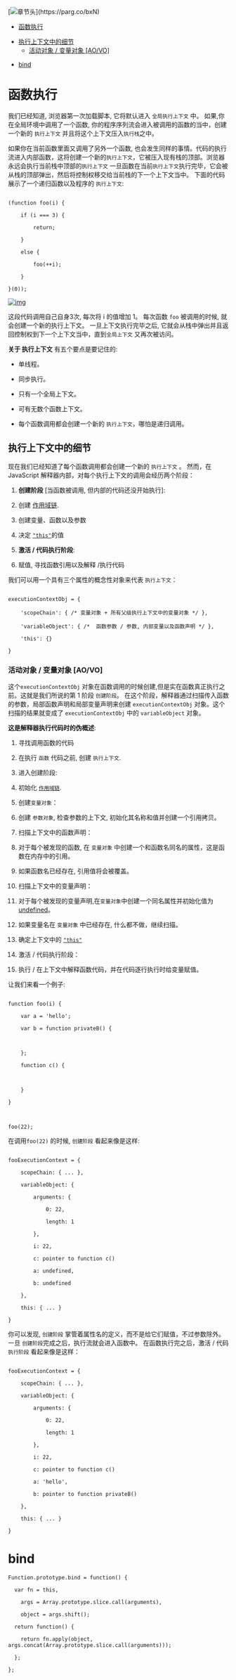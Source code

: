 [![章节头]("https://parg.co/UG3")](﻿https://parg.co/bxN) 
 - [函数执行](#%E5%87%BD%E6%95%B0%E6%89%A7%E8%A1%8C)
  * [执行上下文中的细节](#%E6%89%A7%E8%A1%8C%E4%B8%8A%E4%B8%8B%E6%96%87%E4%B8%AD%E7%9A%84%E7%BB%86%E8%8A%82)
    + [活动对象 / 变量对象 [AO/VO]](#%E6%B4%BB%E5%8A%A8%E5%AF%B9%E8%B1%A1--%E5%8F%98%E9%87%8F%E5%AF%B9%E8%B1%A1-aovo)
- [bind](#bind) 


# 函数执行
我们已经知道, 浏览器第一次加载脚本, 它将默认进入 `全局执行上下文` 中。 如果,你在全局环境中调用了一个函数, 你的程序序列流会进入被调用的函数的当中，创建一个新的 `执行上下文` 并且将这个上下文压入`执行栈`之中。



如果你在当前函数里面又调用了另外一个函数, 也会发生同样的事情。代码的执行流进入内部函数，这将创建一个新的`执行上下文`，它被压入现有栈的顶部。浏览器永远会执行当前栈中顶部的`执行上下文` 一旦函数在当前`执行上下文`执行完毕，它会被从栈的顶部弹出，然后将控制权移交给当前栈的下一个上下文当中。 下面的代码展示了一个递归函数以及程序的 `执行上下文`:



```

(function foo(i) {

    if (i === 3) {

        return;

    }

    else {

        foo(++i);

    }

}(0));

```



[![img](http://p0.qhimg.com/t0151cc8a48b0da097c.gif)](http://p0.qhimg.com/t0151cc8a48b0da097c.gif)



这段代码调用自己自身3次, 每次将 i 的值增加 1。 每次函数 `foo` 被调用的时候, 就会创建一个新的执行上下文。 一旦上下文执行完毕之后, 它就会从栈中弹出并且返回控制权到下一个上下文当中，直到`全局上下文` 又再次被访问。



**关于 执行上下文** 有五个要点是要记住的:



- 单线程。

- 同步执行。

- 只有一个全局上下文。

- 可有无数个函数上下文。

- 每个函数调用都会创建一个新的 `执行上下文`，哪怕是递归调用。



## 执行上下文中的细节



现在我们已经知道了每个函数调用都会创建一个新的 `执行上下文` 。 然而，在 JavaScript 解释器内部，对每个执行上下文的调用会经历两个阶段：



1. **创建阶段** [当函数被调用, 但内部的代码还没开始执行]:

2. 创建 [作用域链](http://davidshariff.com/blog/javascript-scope-chain-and-closures/).

3. 创建变量、函数以及参数

4. 决定 [`"this"`](http://davidshariff.com/blog/javascript-this-keyword/)的值

5. **激活 / 代码执行阶段**:

6. 赋值, 寻找函数引用以及解释 /执行代码



我们可以用一个具有三个属性的概念性对象来代表 `执行上下文`：



```

executionContextObj = {

    'scopeChain': { /* 变量对象 + 所有父级执行上下文中的变量对象 */ },

    'variableObject': { /*  函数参数 / 参数, 内部变量以及函数声明 */ },

    'this': {}

}

```



### 活动对象 / 变量对象 [AO/VO]



这个`executionContextObj` 对象在函数调用的时候创建,但是实在函数真正执行之前。这就是我们所说的第 1 阶段 `创建阶段`。 在这个阶段，解释器通过扫描传入函数的参数，局部函数声明和局部变量声明来创建 `executionContextObj` 对象。这个扫描的结果就变成了 `executionContextObj` 中的 `variableObject` 对象。



**这是解释器执行代码时的伪概述**:



1. 寻找调用函数的代码

2. 在执行 `函数` 代码之前, 创建 `执行上下文`.

3. 进入创建阶段:

4. 初始化 [`作用域链`](http://davidshariff.com/blog/javascript-scope-chain-and-closures/).

5. 创建`变量对象`：

6. 创建 `参数对象`, 检查参数的上下文, 初始化其名称和值并创建一个引用拷贝。

7. 扫描上下文中的函数声明：

8. 对于每个被发现的函数, 在 `变量对象` 中创建一个和函数名同名的属性，这是函数在内存中的引用。

9. 如果函数名已经存在, 引用值将会被覆盖。

10. 扫描上下文中的变量声明：

11. 对于每个被发现的变量声明,在`变量对象`中创建一个同名属性并初始化值为 [undefined](http://davidshariff.com/blog/javascripts-undefined-explored/)。

12. 如果变量名在 `变量对象` 中已经存在, 什么都不做，继续扫描。

13. 确定上下文中的 [`"this"`](http://davidshariff.com/blog/javascript-this-keyword/)

14. 激活 / 代码执行阶段：

15. 执行 / 在上下文中解释函数代码，并在代码逐行执行时给变量赋值。



让我们来看一个例子:



```

function foo(i) {

    var a = 'hello';

    var b = function privateB() {



    };

    function c() {



    }

}



foo(22);

```



在调用`foo(22)` 的时候, `创建阶段` 看起来像是这样:



```

fooExecutionContext = {

    scopeChain: { ... },

    variableObject: {

        arguments: {

            0: 22,

            length: 1

        },

        i: 22,

        c: pointer to function c()

        a: undefined,

        b: undefined

    },

    this: { ... }

}

```



你可以发现, `创建阶段` 掌管着属性名的定义，而不是给它们赋值，不过参数除外。 一旦 `创建阶段`完成之后，执行流就会进入函数中。 在函数执行完之后，激活 / 代码 `执行阶段` 看起来像是这样：



```

fooExecutionContext = {

    scopeChain: { ... },

    variableObject: {

        arguments: {

            0: 22,

            length: 1

        },

        i: 22,

        c: pointer to function c()

        a: 'hello',

        b: pointer to function privateB()

    },

    this: { ... }

}

```



# bind
```
Function.prototype.bind = function() {

  var fn = this,

    args = Array.prototype.slice.call(arguments),

    object = args.shift();

  return function() {

    return fn.apply(object, args.concat(Array.prototype.slice.call(arguments)));

  };

};
```
